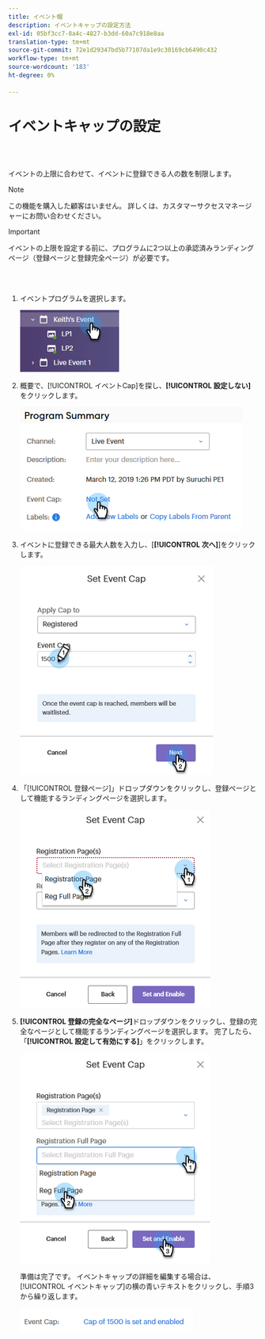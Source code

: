 ```yaml
---
title: イベント帽
description: イベントキャップの設定方法
exl-id: 05bf3cc7-8a4c-4827-b3dd-60a7c918e8aa
translation-type: tm+mt
source-git-commit: 72e1d29347bd5b77107da1e9c30169cb6490c432
workflow-type: tm+mt
source-wordcount: '183'
ht-degree: 0%

---
```


# イベントキャップの設定

<br> 

イベントの上限に合わせて、イベントに登録できる人の数を制限します。

>[!NOTE]
>
>この機能を購入した顧客はいません。 詳しくは、カスタマーサクセスマネージャーにお問い合わせください。

>[!IMPORTANT]
>イベントの上限を設定する前に、プログラムに2つ以上の承認済みランディングページ（登録ページと登録完全ページ）が必要です。

<br> 

1. イベントプログラムを選択します。

   ![イメージ1](/help/sky/assets/event-programs/setting-an-event-cap/setting-an-event-cap-1.png)

1. 概要で、[!UICONTROL イベントCap]を探し、**[!UICONTROL 設定しない]**&#x200B;をクリックします。

   ![イメージ2](/help/sky/assets/event-programs/setting-an-event-cap/setting-an-event-cap-2.png)

1. イベントに登録できる最大人数を入力し、[**[!UICONTROL 次へ]**]をクリックします。

   ![イメージ3](/help/sky/assets/event-programs/setting-an-event-cap/setting-an-event-cap-3.png)

1. 「[!UICONTROL 登録ページ]」ドロップダウンをクリックし、登録ページとして機能するランディングページを選択します。

   ![画像4](/help/sky/assets/event-programs/setting-an-event-cap/setting-an-event-cap-4.png)

1. **[!UICONTROL 登録の完全なページ]**&#x200B;ドロップダウンをクリックし、登録の完全なページとして機能するランディングページを選択します。 完了したら、「**[!UICONTROL 設定して有効にする]**」をクリックします。

   ![画像5](/help/sky/assets/event-programs/setting-an-event-cap/setting-an-event-cap-5.png)

   準備は完了です。 イベントキャップの詳細を編集する場合は、[!UICONTROL イベントキャップ]の横の青いテキストをクリックし、手順3から繰り返します。

   ![画像6](/help/sky/assets/event-programs/setting-an-event-cap/setting-an-event-cap-6.png)

